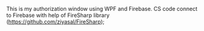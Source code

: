 This is my authorization window using WPF and Firebase.
CS code connect to Firebase with help of FireSharp library (https://github.com/ziyasal/FireSharp);
